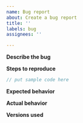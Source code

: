 ```yaml
---
name: Bug report
about: Create a bug report
title: ''
labels: bug
assignees: ''

---
```


**Describe the bug**

<!-- A clear and concise description of what the bug is. -->

**Steps to reproduce**

```csharp
// put sample code here
```

**Expected behavior**

<!-- Describe what you expected to happen -->

**Actual behavior**

<!-- Describe what actually happened -->

**Versions used**

<!-- Please add following information:

- `dotnet --info` on the machine being used to build
- `dotnet --info` on the machine where app is being run (not applicable for self-contained apps)
- Version of `System.Device.Gpio` package
- Version of `Iot.Device.Bindings` package (not needed if bug is in `System.Device.Gpio`)
-->